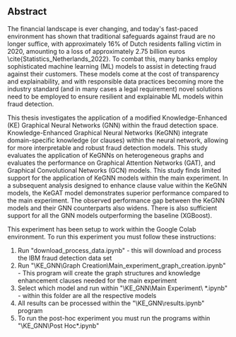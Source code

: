 ## **Abstract**
The financial landscape is ever changing, and today's fast-paced environment has shown that traditional safeguards against fraud are no longer suffice, with approximately 16\% of Dutch residents falling victim in 2020, amounting to a loss of approximately 2.75 billion euros \cite{Statistics_Netherlands_2022}. To combat this, many banks employ sophisticated machine learning (ML) models to assist in detecting fraud against their customers. These models come at the cost of transparency and explainability, and with responsible data practices becoming more the industry standard (and in many cases a legal requirement) novel solutions need to be employed to ensure resilient and explainable ML models within fraud detection. 

This thesis investigates the application of a modified Knowledge-Enhanced (KE) Graphical Neural Networks (GNN) within the fraud detection space. Knowledge-Enhanced Graphical Neural Networks (KeGNN) integrate domain-specific knowledge (or clauses) within the neural network, allowing for more interpretable and robust fraud detection models. This study evaluates the application of KeGNNs on heterogeneous graphs and evaluates the performance on Graphical Attention Networks (GAT), and Graphical Convolutional Networks (GCN) models. This study finds limited support for the application of KeGNN models within the main experiment. In a subsequent analysis designed to enhance clause value within the KeGNN models, the KeGAT model demonstrates superior performance compared to the main experiment. The observed performance gap between the KeGNN models and their GNN counterparts also widens. There is also sufficient support for all the GNN models outperforming the baseline (XGBoost).



This experiment has been setup to work within the Google Colab environment.
To run this experiment you must follow these instructions:
1. Run "download_process_data.ipynb" - this will download and process the IBM fraud detection data set
2. Run "\KE_GNN\Graph Creation\Main_experiment_graph_creation.ipynb" - This program will create the graph structures and knowledge enhancement clauses needed for the main experiment
3. Select which model and run within "\KE_GNN\Main Experiment\ *.ipynb" - within this folder are all the respective models
4. All results can be processed within the "\KE_GNN\results.ipynb" program
5. To run the post-hoc experiment you must run the programs within "\KE_GNN\Post Hoc\*.ipynb"
